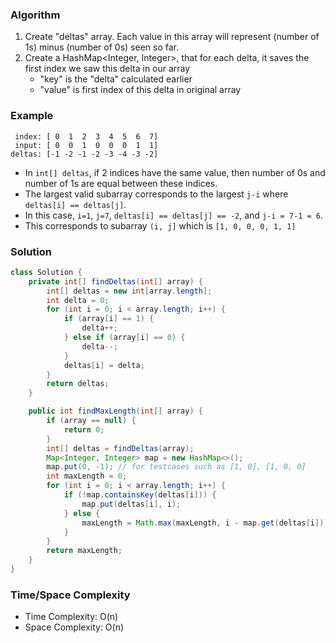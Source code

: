 ### Algorithm

1. Create "deltas" array. Each value in this array will represent (number of 1s) minus (number of 0s) seen so far.
1. Create a HashMap<Integer, Integer>, that for each delta, it saves the first index we saw this delta in our array
    - "key" is the "delta" calculated earlier
    - "value" is first index of this delta in original array

### Example

```
 index: [ 0  1  2  3  4  5  6  7]
 input: [ 0  0  1  0  0  0  1  1]
deltas: [-1 -2 -1 -2 -3 -4 -3 -2]
```

- In `int[] deltas`, if 2 indices have the same value, then number of 0s and number of 1s are equal between these indices.
- The largest valid subarray corresponds to the largest `j-i` where `deltas[i] == deltas[j]`.
- In this case, `i=1`, `j=7`, `deltas[i] == deltas[j] == -2`, and `j-i = 7-1 = 6`.
- This corresponds to subarray `(i, j]` which is `[1, 0, 0, 0, 1, 1]`

### Solution

```java
class Solution {
    private int[] findDeltas(int[] array) {
        int[] deltas = new int[array.length];
        int delta = 0;
        for (int i = 0; i < array.length; i++) {
            if (array[i] == 1) {
                delta++;
            } else if (array[i] == 0) {
                delta--;
            }
            deltas[i] = delta;
        }
        return deltas;
    }

    public int findMaxLength(int[] array) {
        if (array == null) {
            return 0;
        }
        int[] deltas = findDeltas(array);
        Map<Integer, Integer> map = new HashMap<>();
        map.put(0, -1); // for testcases such as [1, 0], [1, 0, 0]
        int maxLength = 0;
        for (int i = 0; i < array.length; i++) {
            if (!map.containsKey(deltas[i])) {
                map.put(deltas[i], i);
            } else {
                maxLength = Math.max(maxLength, i - map.get(deltas[i]));
            }
        }
        return maxLength;
    }
}
```

### Time/Space Complexity

-  Time Complexity: O(n)
- Space Complexity: O(n)
